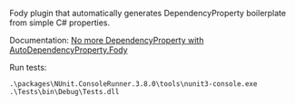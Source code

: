 Fody plugin that automatically generates DependencyProperty boilerplate from simple C# properties.

Documentation: [No more DependencyProperty with AutoDependencyProperty.Fody](https://blog.machinezoo.com/no-more-dependencyproperty-with)

Run tests:

```
.\packages\NUnit.ConsoleRunner.3.8.0\tools\nunit3-console.exe .\Tests\bin\Debug\Tests.dll
```
